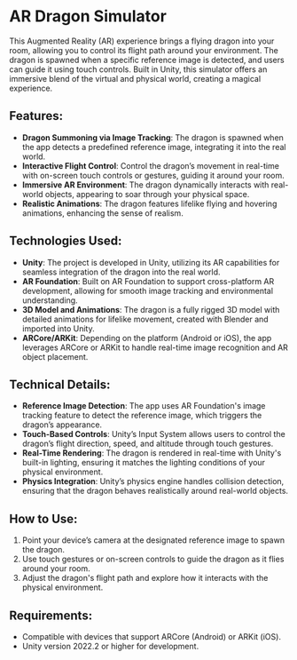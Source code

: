 
# AR Dragon Simulator

This Augmented Reality (AR) experience brings a flying dragon into your room, allowing you to control its flight path around your environment. The dragon is spawned when a specific reference image is detected, and users can guide it using touch controls. Built in Unity, this simulator offers an immersive blend of the virtual and physical world, creating a magical experience.

## Features:
- **Dragon Summoning via Image Tracking**: The dragon is spawned when the app detects a predefined reference image, integrating it into the real world.
- **Interactive Flight Control**: Control the dragon’s movement in real-time with on-screen touch controls or gestures, guiding it around your room.
- **Immersive AR Environment**: The dragon dynamically interacts with real-world objects, appearing to soar through your physical space.
- **Realistic Animations**: The dragon features lifelike flying and hovering animations, enhancing the sense of realism.
  
## Technologies Used:
- **Unity**: The project is developed in Unity, utilizing its AR capabilities for seamless integration of the dragon into the real world.
- **AR Foundation**: Built on AR Foundation to support cross-platform AR development, allowing for smooth image tracking and environmental understanding.
- **3D Model and Animations**: The dragon is a fully rigged 3D model with detailed animations for lifelike movement, created with Blender and imported into Unity.
- **ARCore/ARKit**: Depending on the platform (Android or iOS), the app leverages ARCore or ARKit to handle real-time image recognition and AR object placement.
  
## Technical Details:
- **Reference Image Detection**: The app uses AR Foundation's image tracking feature to detect the reference image, which triggers the dragon’s appearance.
- **Touch-Based Controls**: Unity’s Input System allows users to control the dragon’s flight direction, speed, and altitude through touch gestures.
- **Real-Time Rendering**: The dragon is rendered in real-time with Unity's built-in lighting, ensuring it matches the lighting conditions of your physical environment.
- **Physics Integration**: Unity’s physics engine handles collision detection, ensuring that the dragon behaves realistically around real-world objects.

## How to Use:
1. Point your device’s camera at the designated reference image to spawn the dragon.
2. Use touch gestures or on-screen controls to guide the dragon as it flies around your room.
3. Adjust the dragon's flight path and explore how it interacts with the physical environment.

## Requirements:
- Compatible with devices that support ARCore (Android) or ARKit (iOS).
- Unity version 2022.2 or higher for development.

